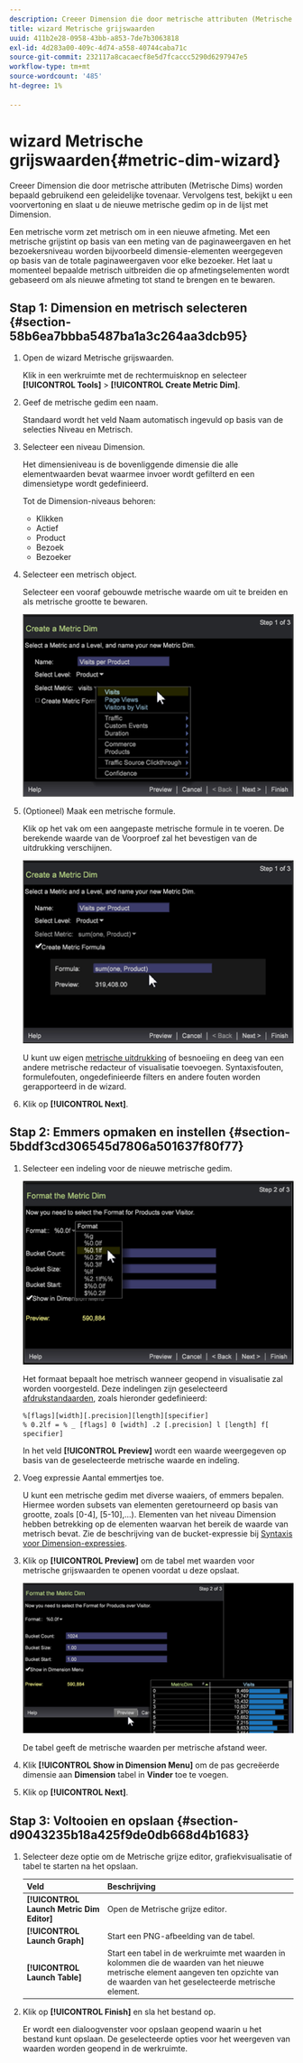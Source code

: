 ```yaml
---
description: Creeer Dimension die door metrische attributen (Metrische Dims) worden bepaald gebruikend een geleidelijke tovenaar. Vervolgens test, bekijkt u een voorvertoning en slaat u de nieuwe metrische gedim op in de lijst met Dimension.
title: wizard Metrische grijswaarden
uuid: 411b2e28-0958-43bb-a853-7de7b3063818
exl-id: 4d283a00-409c-4d74-a558-40744caba71c
source-git-commit: 232117a8cacaecf8e5d7fcaccc5290d6297947e5
workflow-type: tm+mt
source-wordcount: '485'
ht-degree: 1%

---
```


# wizard Metrische grijswaarden{#metric-dim-wizard}

Creeer Dimension die door metrische attributen (Metrische Dims) worden bepaald gebruikend een geleidelijke tovenaar. Vervolgens test, bekijkt u een voorvertoning en slaat u de nieuwe metrische gedim op in de lijst met Dimension.

Een metrische vorm zet metrisch om in een nieuwe afmeting. Met een metrische grijstint op basis van een meting van de paginaweergaven en het bezoekersniveau worden bijvoorbeeld dimensie-elementen weergegeven op basis van de totale paginaweergaven voor elke bezoeker. Het laat u momenteel bepaalde metrisch uitbreiden die op afmetingselementen wordt gebaseerd om als nieuwe afmeting tot stand te brengen en te bewaren.

## Stap 1: Dimension en metrisch selecteren {#section-58b6ea7bbba5487ba1a3c264aa3dcb95}

1. Open de wizard Metrische grijswaarden.

   Klik in een werkruimte met de rechtermuisknop en selecteer **[!UICONTROL Tools]** > **[!UICONTROL Create Metric Dim]**.

1. Geef de metrische gedim een naam.

   Standaard wordt het veld Naam automatisch ingevuld op basis van de selecties Niveau en Metrisch.

1. Selecteer een niveau Dimension.

   Het dimensieniveau is de bovenliggende dimensie die alle elementwaarden bevat waarmee invoer wordt gefilterd en een dimensietype wordt gedefinieerd.

   Tot de Dimension-niveaus behoren:

   * Klikken
   * Actief
   * Product
   * Bezoek
   * Bezoeker

1. Selecteer een metrisch object.

   Selecteer een vooraf gebouwde metrische waarde om uit te breiden en als metrische grootte te bewaren.

   ![](assets/6_4_workstation_metricdim_metric.png)

1. (Optioneel) Maak een metrische formule.

   Klik op het vak om een aangepaste metrische formule in te voeren. De berekende waarde van de Voorproef zal het bevestigen van de uitdrukking verschijnen.

   ![](assets/6_4_workstation_metricdim_create_metric.png)

   U kunt uw eigen [metrische uitdrukking](https://experienceleague.adobe.com/docs/data-workbench/using/client/qry-lang-syntx/c-syntx-mtrc-exp.html) of besnoeiing en deeg van een andere metrische redacteur of visualisatie toevoegen. Syntaxisfouten, formulefouten, ongedefinieerde filters en andere fouten worden gerapporteerd in de wizard.

1. Klik op **[!UICONTROL Next]**.

## Stap 2: Emmers opmaken en instellen {#section-5bddf3cd306545d7806a501637f80f77}

1. Selecteer een indeling voor de nieuwe metrische gedim.

   ![](assets/6_4_workstation_metricdim_format_metric.png)

   Het formaat bepaalt hoe metrisch wanneer geopend in visualisatie zal worden voorgesteld. Deze indelingen zijn geselecteerd [afdrukstandaarden](http://www.cplusplus.com/reference/cstdio/printf/), zoals hieronder gedefinieerd:

   ```
   %[flags][width][.precision][length][specifier]
   % 0.2lf = % _ [flags] 0 [width] .2 [.precision] l [length] f[ specifier]
   ```

   In het veld **[!UICONTROL Preview]** wordt een waarde weergegeven op basis van de geselecteerde metrische waarde en indeling.

1. Voeg expressie Aantal emmertjes toe.

   U kunt een metrische gedim met diverse waaiers, of emmers bepalen. Hiermee worden subsets van elementen geretourneerd op basis van grootte, zoals [0-4], [5-10],...). Elementen van het niveau Dimension hebben betrekking op de elementen waarvan het bereik de waarde van metrisch bevat. Zie de beschrijving van de bucket-expressie bij [Syntaxis voor Dimension-expressies](https://experienceleague.adobe.com/docs/data-workbench/using/client/qry-lang-syntx/c-syntx-dim-exp.html).

1. Klik op **[!UICONTROL Preview]** om de tabel met waarden voor metrische grijswaarden te openen voordat u deze opslaat.

   ![](assets/6_4_workstation_metricdim_preview.png)

   De tabel geeft de metrische waarden per metrische afstand weer.

1. Klik **[!UICONTROL Show in Dimension Menu]** om de pas gecreëerde dimensie aan **Dimension** tabel in **Vinder** toe te voegen.

1. Klik op **[!UICONTROL Next]**.

## Stap 3: Voltooien en opslaan {#section-d9043235b18a425f9de0db668d4b1683}

1. Selecteer deze optie om de Metrische grijze editor, grafiekvisualisatie of tabel te starten na het opslaan.

   | Veld | Beschrijving |
   |---|---|
   | **[!UICONTROL Launch Metric Dim Editor]** | Open de Metrische grijze editor. |
   | **[!UICONTROL Launch Graph]** | Start een PNG-afbeelding van de tabel. |
   | **[!UICONTROL Launch Table]** | Start een tabel in de werkruimte met waarden in kolommen die de waarden van het nieuwe metrische element aangeven ten opzichte van de waarden van het geselecteerde metrische element. |

1. Klik op **[!UICONTROL Finish]** en sla het bestand op.

   Er wordt een dialoogvenster voor opslaan geopend waarin u het bestand kunt opslaan. De geselecteerde opties voor het weergeven van waarden worden geopend in de werkruimte.
